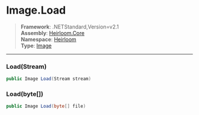# Image.Load

> **Framework**: .NETStandard,Version=v2.1  
> **Assembly**: [Heirloom.Core][0]  
> **Namespace**: [Heirloom][0]  
> **Type**: [Image][1]  

--------------------------------------------------------------------------------

### Load(Stream)

```cs
public Image Load(Stream stream)
```

### Load(byte[])

```cs
public Image Load(byte[] file)
```

[0]: ../Heirloom.Core.md
[1]: Heirloom.Image.md
